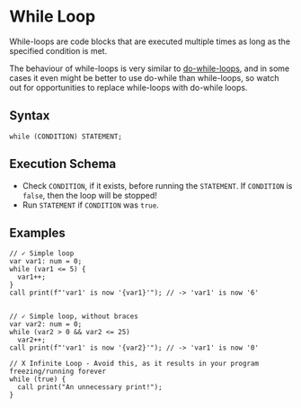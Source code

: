 # While Loop

While-loops are code blocks that are executed multiple times as long as the specified condition is met.

The behaviour of while-loops is very similar to [do-while-loops](./do-while-loop.html), and in some cases
it even might be better to use do-while than while-loops, so watch out for opportunities to replace
while-loops with do-while loops.

## Syntax

```kipper
while (CONDITION) STATEMENT;
```

## Execution Schema

- Check `CONDITION`, if it exists, before running the `STATEMENT`. If `CONDITION` is `false`, then the loop will be stopped!
- Run `STATEMENT` if `CONDITION` was `true`.

## Examples

```kipper
// ✓ Simple loop
var var1: num = 0;
while (var1 <= 5) {
  var1++;
}
call print(f"'var1' is now '{var1}'"); // -> 'var1' is now '6'


// ✓ Simple loop, without braces
var var2: num = 0;
while (var2 > 0 && var2 <= 25)
  var2++;
call print(f"'var1' is now '{var2}'"); // -> 'var1' is now '0'

// X Infinite Loop - Avoid this, as it results in your program freezing/running forever
while (true) {
  call print("An unnecessary print!");
}
```
